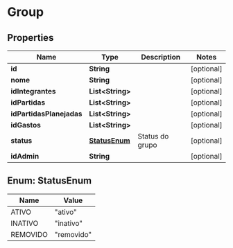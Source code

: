 
# Group

## Properties
Name | Type | Description | Notes
------------ | ------------- | ------------- | -------------
**id** | **String** |  |  [optional]
**nome** | **String** |  |  [optional]
**idIntegrantes** | **List&lt;String&gt;** |  |  [optional]
**idPartidas** | **List&lt;String&gt;** |  |  [optional]
**idPartidasPlanejadas** | **List&lt;String&gt;** |  |  [optional]
**idGastos** | **List&lt;String&gt;** |  |  [optional]
**status** | [**StatusEnum**](#StatusEnum) | Status do grupo |  [optional]
**idAdmin** | **String** |  |  [optional]


<a name="StatusEnum"></a>
## Enum: StatusEnum
Name | Value
---- | -----
ATIVO | &quot;ativo&quot;
INATIVO | &quot;inativo&quot;
REMOVIDO | &quot;removido&quot;



